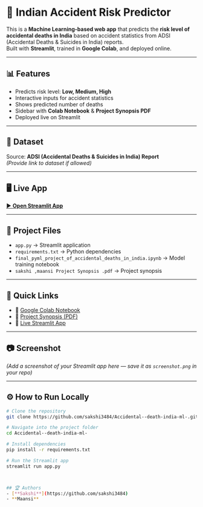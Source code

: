 # 🚦 Indian Accident Risk Predictor

This is a **Machine Learning-based web app** that predicts the **risk level of accidental deaths in India** based on accident statistics from ADSI (Accidental Deaths & Suicides in India) reports.  
Built with **Streamlit**, trained in **Google Colab**, and deployed online.

---

## 📊 Features
- Predicts risk level: **Low, Medium, High**
- Interactive inputs for accident statistics
- Shows predicted number of deaths
- Sidebar with **Colab Notebook** & **Project Synopsis PDF**
- Deployed live on Streamlit

---

## 📂 Dataset
Source: **ADSI (Accidental Deaths & Suicides in India) Report**  
*(Provide link to dataset if allowed)*

---

## 🖥️ Live App
[▶️ **Open Streamlit App**](https://indian-accident-risk-predictor-j2x78djdptwschq3gonnsh.streamlit.app/)

---

## 📄 Project Files
- `app.py` → Streamlit application
- `requirements.txt` → Python dependencies
- `final_pyml_project_of_accidental_deaths_in_india.ipynb` → Model training notebook
- `sakshi ,maansi Project Synopsis .pdf` → Project synopsis

---

## 🔗 Quick Links
- 📄 [Google Colab Notebook](https://colab.research.google.com/drive/1G-zgDZCNR_gz3PYv_ipddt-aqPleGq-B)
- 📑 [Project Synopsis (PDF)](https://raw.githubusercontent.com/sakshi3484/Accidental--death-india-ml-/main/sakshi%20,maansi%20Project%20Synopsis%20.pdf)
- 🚦 [Live Streamlit App](https://indian-accident-risk-predictor-j2x78djdptwschq3gonnsh.streamlit.app/)

---

## 📷 Screenshot
*(Add a screenshot of your Streamlit app here — save it as `screenshot.png` in your repo)*

---

## ⚙️ How to Run Locally
```bash
# Clone the repository
git clone https://github.com/sakshi3484/Accidental--death-india-ml-.git

# Navigate into the project folder
cd Accidental--death-india-ml-

# Install dependencies
pip install -r requirements.txt

# Run the Streamlit app
streamlit run app.py



## 🏆 Authors
- [**Sakshi**](https://github.com/sakshi3484)  
- **Maansi**


